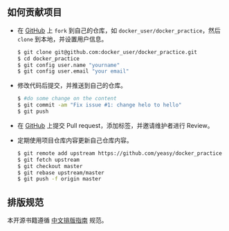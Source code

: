 ## 如何贡献项目

* 在 [GitHub](https://github.com/yeasy/docker_practice/fork) 上 `fork` 到自己的仓库，如 `docker_user/docker_practice`，然后 `clone` 到本地，并设置用户信息。

  ```bash
  $ git clone git@github.com:docker_user/docker_practice.git
  $ cd docker_practice
  $ git config user.name "yourname"
  $ git config user.email "your email"
  ```

* 修改代码后提交，并推送到自己的仓库。

  ```bash
  $ #do some change on the content
  $ git commit -am "Fix issue #1: change helo to hello"
  $ git push
  ```

* 在 [GitHub](https://github.com/yeasy/docker_practice/pulls) 上提交 Pull request，添加标签，并邀请维护者进行 Review。

* 定期使用项目仓库内容更新自己仓库内容。

  ```bash
  $ git remote add upstream https://github.com/yeasy/docker_practice
  $ git fetch upstream
  $ git checkout master
  $ git rebase upstream/master
  $ git push -f origin master
  ```

## 排版规范

本开源书籍遵循 [中文排版指南](https://github.com/mzlogin/chinese-copywriting-guidelines) 规范。
